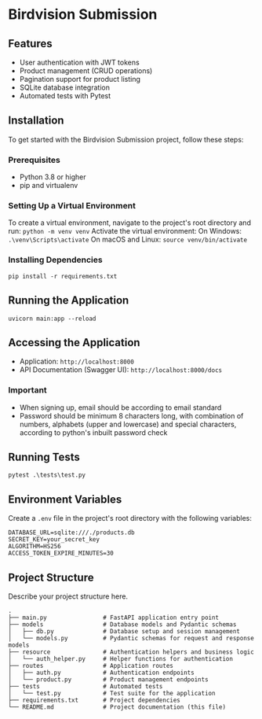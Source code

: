 # Birdvision Submission

## Features

- User authentication with JWT tokens
- Product management (CRUD operations)
- Pagination support for product listing
- SQLite database integration
- Automated tests with Pytest

## Installation

To get started with the Birdvision Submission project, follow these steps:

### Prerequisites

- Python 3.8 or higher
- pip and virtualenv

### Setting Up a Virtual Environment

To create a virtual environment, navigate to the project's root directory and run:
`python -m venv venv`
Activate the virtual environment:
On Windows: `.\venv\Scripts\activate`
On macOS and Linux: `source venv/bin/activate`

### Installing Dependencies

`pip install -r requirements.txt`

## Running the Application

`uvicorn main:app --reload`

## Accessing the Application

- Application: `http://localhost:8000`
- API Documentation (Swagger UI): `http://localhost:8000/docs`

### Important

- When signing up, email should be according to email standard
- Password should be minimum 8 characters long, with combination of numbers, alphabets (upper and lowercase) and special characters, according to python's inbuilt password check

## Running Tests

`pytest .\tests\test.py`

## Environment Variables

Create a `.env` file in the project's root directory with the following variables:
```
DATABASE_URL=sqlite:///./products.db
SECRET_KEY=your_secret_key
ALGORITHM=HS256
ACCESS_TOKEN_EXPIRE_MINUTES=30
```

## Project Structure

Describe your project structure here.

```
.
├── main.py                # FastAPI application entry point
├── models                 # Database models and Pydantic schemas
│   ├── db.py              # Database setup and session management
│   └── models.py          # Pydantic schemas for request and response models
├── resource               # Authentication helpers and business logic
│   └── auth_helper.py     # Helper functions for authentication
├── routes                 # Application routes
│   ├── auth.py            # Authentication endpoints
│   └── product.py         # Product management endpoints
├── tests                  # Automated tests
│   └── test.py            # Test suite for the application
├── requirements.txt       # Project dependencies
└── README.md              # Project documentation (this file)
```
